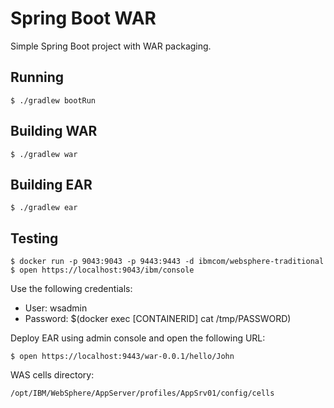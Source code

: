 Spring Boot WAR
===============

Simple Spring Boot project with WAR packaging.

Running
-------

    $ ./gradlew bootRun

Building WAR
------------

    $ ./gradlew war

Building EAR
------------

    $ ./gradlew ear

Testing
-------

    $ docker run -p 9043:9043 -p 9443:9443 -d ibmcom/websphere-traditional
    $ open https://localhost:9043/ibm/console

Use the following credentials:
* User: wsadmin
* Password: $(docker exec [CONTAINERID] cat /tmp/PASSWORD)

Deploy EAR using admin console and open the following URL:

    $ open https://localhost:9443/war-0.0.1/hello/John

WAS cells directory:

    /opt/IBM/WebSphere/AppServer/profiles/AppSrv01/config/cells
